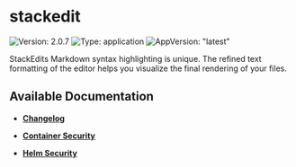 # stackedit

![Version: 2.0.7](https://img.shields.io/badge/Version-2.0.7-informational?style=flat-square) ![Type: application](https://img.shields.io/badge/Type-application-informational?style=flat-square) ![AppVersion: "latest"](https://img.shields.io/badge/AppVersion-"latest"-informational?style=flat-square)

StackEdits Markdown syntax highlighting is unique. The refined text formatting of the editor helps you visualize the final rendering of your files.

## Available Documentation

- [**Changelog**](CHANGELOG)

- [**Container Security**](container-security)

- [**Helm Security**](helm-security)

